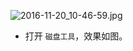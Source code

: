 
![2016-11-20_10-46-59.jpg](https://openfilecdn.upupmo.com/upupmo-article/mac/basic/mac-system-52-format-hard-disk.png)


- 打开 `磁盘工具`，效果如图。